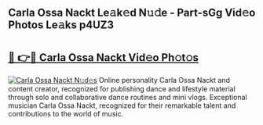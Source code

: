## Carla Ossa Nackt Le𝚊k𝚎d N𝚞𝚍e - Part-sGg Vid𝚎o Photos Le𝚊ks p4UZ3

# <h2><a href="http://fb8wtr.evod.top/?m=Carla+Ossa+Nackt">🔗 👉🔴 Carla Ossa Nackt Vid𝚎o Ph𝚘t𝚘s</a></h2>

[![Carla Ossa Nackt N𝚞d𝚎s](https://i.imgur.com/8V9OHl7.gif)](http://fb8wtr.evod.top/?m=Carla+Ossa+Nackt)
Online personality Carla Ossa Nackt and content creator, recognized for publishing dance and lifestyle material through solo and collaborative dance routines and mini vlogs. Exceptional musician Carla Ossa Nackt, recognized for their remarkable talent and contributions to the world of music. 
